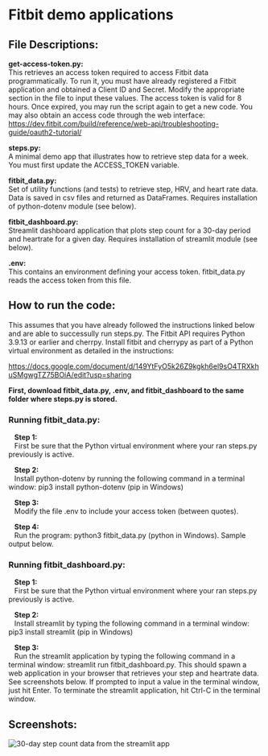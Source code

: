 # Fitbit demo applications

## File Descriptions:

**get-access-token.py:<br>** 
This retrieves an access token required to access Fitbit data programmatically.  To run it, you must have already registered a Fitbit application and obtained a Client ID and Secret.  Modify the appropriate section in the file to input these values.  The access token is valid for 8 hours.  Once expired, you may run the script again to get a new code.  You may also obtain an access code through the web interface:  
https://dev.fitbit.com/build/reference/web-api/troubleshooting-guide/oauth2-tutorial/ 

**steps.py:<br>**
A minimal demo app that illustrates how to retrieve step data for a week.  You must first update the ACCESS_TOKEN variable.

**fitbit_data.py:<br>**
Set of utility functions (and tests) to retrieve step, HRV, and heart rate data.  Data is saved in csv files and returned as DataFrames.  Requires installation of python-dotenv module (see below).  

**fitbit_dashboard.py:<br>** 
Streamlit dashboard application that plots step count for a 30-day period and heartrate for a given day.  Requires installation of streamlit module (see below).

**.env:<br>** 
This contains an environment defining your access token.  fitbit_data.py reads the access token from this file.  

## How to run the code:
This assumes that you have already followed the instructions linked below and are able to successully run steps.py. The Fitbit API requires Python 3.9.13 or earlier and cherrpy.  Install fitbit and cherrypy as part of a Python virtual environment as detailed in the instructions:

https://docs.google.com/document/d/149YtFyO5k26Z9kgkh6el9sO4TRXkhuSMgwgTZ75BOiA/edit?usp=sharing   

**First, download fitbit_data.py, .env, and fitbit_dashboard to the same folder where steps.py is stored.**

### Running fitbit_data.py:
&nbsp;&nbsp;&nbsp;**Step 1:<br>** 
&nbsp;&nbsp;&nbsp;First be sure that the Python virtual environment where your ran steps.py previously is active.  

&nbsp;&nbsp;&nbsp;**Step 2:<br>** 
&nbsp;&nbsp;&nbsp;Install python-dotenv by running the following command in a terminal window: pip3 install python-dotenv (pip in Windows)

&nbsp;&nbsp;&nbsp;**Step 3:<br>** 
&nbsp;&nbsp;&nbsp;Modify the file .env to include your access token (between quotes).  

&nbsp;&nbsp;&nbsp;**Step 4:<br>** 
&nbsp;&nbsp;&nbsp;Run the program: python3 fitbit_data.py (python in Windows).  Sample output below.  

### Running fitbit_dashboard.py:
&nbsp;&nbsp;&nbsp;**Step 1:<br>** 
&nbsp;&nbsp;&nbsp;First be sure that the Python virtual environment where your ran steps.py previously is active.

&nbsp;&nbsp;&nbsp;**Step 2:<br>** 
&nbsp;&nbsp;&nbsp;Install streamlit by typing the following command in a terminal window: pip3 install streamlit (pip in Windows)

&nbsp;&nbsp;&nbsp;**Step 3:<br>** 
&nbsp;&nbsp;&nbsp;Run the streamlit application by typing the following command in a terminal window: streamlit run fitbit_dashboard.py.  This should spawn a web application in your browser that retrieves your step and heartrate data.  See screenshots below.  If prompted to input a value in the terminal window, just hit Enter.  To terminate the streamlit application, hit Ctrl-C in the terminal window.  

## Screenshots:

![30-day step count data from the streamlit app](myimage.png)
